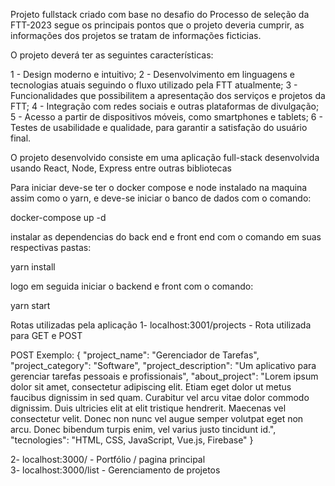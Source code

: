 Projeto fullstack criado com base no desafio do Processo de seleção da FTT-2023 segue os principais pontos que o
projeto deveria cumprir, as informações dos projetos se tratam de informações ficticias.

O projeto deverá ter as seguintes características:

1 - Design moderno e intuitivo;
2 - Desenvolvimento em linguagens e tecnologias atuais seguindo o fluxo utilizado pela FTT atualmente;
3 - Funcionalidades que possibilitem a apresentação dos serviços e projetos da FTT;
4 - Integração com redes sociais e outras plataformas de divulgação;
5 - Acesso a partir de dispositivos móveis, como smartphones e tablets;
6 - Testes de usabilidade e qualidade, para garantir a satisfação do usuário final.

O projeto desenvolvido consiste em uma aplicação full-stack desenvolvida usando React, Node, Express entre outras bibliotecas

Para iniciar deve-se ter o docker compose e node instalado na maquina assim como o yarn, e deve-se iniciar o banco de dados com o comando: 

  docker-compose up -d

instalar as dependencias do back end e front end com o comando em suas respectivas pastas:

  yarn install

logo em seguida iniciar o backend e front com o comando:

  yarn start

Rotas utilizadas pela aplicação
1- localhost:3001/projects - Rota utilizada para GET e POST

POST Exemplo: 
{
  "project_name": "Gerenciador de Tarefas",
  "project_category": "Software",
  "project_description": "Um aplicativo para gerenciar tarefas pessoais e profissionais",
  "about_project": "Lorem ipsum dolor sit amet, consectetur adipiscing elit. Etiam eget dolor ut metus faucibus dignissim in sed quam. 
   Curabitur vel arcu vitae dolor commodo dignissim. Duis ultricies elit at elit tristique hendrerit. Maecenas vel consectetur velit. 
   Donec non nunc vel augue semper volutpat eget non arcu. Donec bibendum turpis enim, vel varius justo tincidunt id.",
  "tecnologies": "HTML, CSS, JavaScript, Vue.js, Firebase"
}

2- localhost:3000/        - Portfólio / pagina principal        
3- localhost:3000/list    - Gerenciamento de projetos
